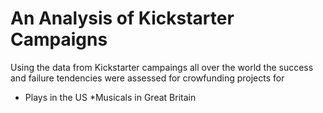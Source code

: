 # An Analysis of Kickstarter Campaigns
Using the data from Kickstarter campaings all over the world the success and failure tendencies were assessed for crowfunding projects for
* Plays in the US
*Musicals in Great Britain
